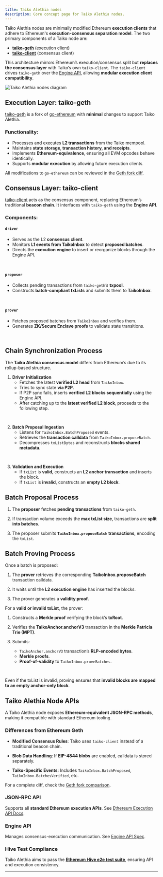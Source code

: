 ```yaml
---
title: Taiko Alethia nodes
description: Core concept page for Taiko Alethia nodes.
---
```


Taiko Alethia nodes are minimally modified Ethereum **execution clients** that adhere to Ethereum's **execution-consensus separation model**. The two primary components of a Taiko node are:

- **[taiko-geth](https://github.com/taikoxyz/taiko-geth)** (execution client)
- **[taiko-client](https://github.com/taikoxyz/taiko-client)** (consensus client)

This architecture mirrors Ethereum’s execution/consensus split but **replaces the consensus layer** with Taiko’s own `taiko-client`. The `taiko-client` drives `taiko-geth` over the [Engine API](https://github.com/ethereum/execution-apis/tree/main/src/engine), allowing **modular execution client compatibility**.

![Taiko Alethia nodes diagram](../../../../assets/content/docs/taiko-alethia-protocol/taiko-nodes.png)

## Execution Layer: taiko-geth

[taiko-geth](https://github.com/taikoxyz/taiko-geth) is a fork of [go-ethereum](https://github.com/ethereum/go-ethereum) with **minimal** changes to support Taiko Alethia.

### Functionality:

- Processes and executes **L2 transactions** from the Taiko mempool.
- Maintains **state storage, transaction history, and receipts**.
- Implements **Ethereum-equivalence**, ensuring all EVM opcodes behave identically.
- Supports **modular execution** by allowing future execution clients.

All modifications to `go-ethereum` can be reviewed in the [Geth fork diff](https://geth.taiko.xyz).

## Consensus Layer: taiko-client

[taiko-client](https://github.com/taikoxyz/taiko-mono/tree/main/packages/taiko-client) acts as the consensus component, replacing Ethereum’s traditional **beacon chain**. It interfaces with `taiko-geth` using the **Engine API**.

### Components:

#### `driver`

- Serves as the L2 **consensus client**.
- Monitors **L1 events from TaikoInbox** to detect **proposed batches**.
- Directs the **execution engine** to insert or reorganize blocks through the Engine API.

<br/>

#### `proposer`

- Collects pending transactions from `taiko-geth`’s **txpool**.
- Constructs **batch-compliant txLists** and submits them to **TaikoInbox**.

<br/>

#### `prover`

- Fetches proposed batches from `TaikoInbox` and verifies them.
- Generates **ZK/Secure Enclave proofs** to validate state transitions.

<br/>

## Chain Synchronization Process

The **Taiko Alethia consensus model** differs from Ethereum’s due to its rollup-based structure.

1. **Driver Initialization**
   - Fetches the latest **verified L2 head** from `TaikoInbox`.
   - Tries to sync state **via P2P**.
   - If P2P sync fails, inserts **verified L2 blocks sequentially** using the Engine API.
   - After catching up to the **latest verified L2 block**, proceeds to the following step.

<br/>

2. **Batch Proposal Ingestion**
   - Listens for `TaikoInbox.BatchProposed` events.
   - Retrieves the **transaction calldata** from `TaikoInbox.proposeBatch`.
   - Decompresses `txListBytes` and reconstructs **blocks shared metadata**.

<br/>

3. **Validation and Execution**
   - If `txList` is **valid**, constructs an **L2 anchor transaction** and inserts the block.
   - If `txList` is **invalid**, constructs an **empty L2 block**.

## Batch Proposal Process

1. The **proposer** fetches **pending transactions** from `taiko-geth`.

2. If transaction volume exceeds the **max txList size**, transactions are **split into batches**.

3. The proposer submits **`TaikoInbox.proposeBatch` transactions**, encoding the `txList`.

## Batch Proving Process

Once a batch is proposed:

1. The **prover** retrieves the corresponding **TaikoInbox.proposeBatch** transaction calldata.

2. It waits until the **L2 execution engine** has inserted the blocks.

3. The prover generates a **validity proof**.

For a **valid or invalid txList**, the prover:

1. Constructs a **Merkle proof** verifying the block’s **txRoot**.

2. Verifies the **TaikoAnchor.anchorV3** transaction in the **Merkle Patricia Trie (MPT)**.

3. Submits:
   - `TaikoAnchor.anchorV3` transaction’s **RLP-encoded bytes**.
   - **Merkle proofs**.
   - **Proof-of-validity** to `TaikoInbox.proveBatches`.

<br/>

Even if the txList is invalid, proving ensures that **invalid blocks are mapped to an empty anchor-only block**.

## Taiko Alethia Node APIs

A Taiko Alethia node exposes **Ethereum-equivalent JSON-RPC methods**, making it compatible with standard Ethereum tooling.

### Differences from Ethereum Geth

- **Modified Consensus Rules**: Taiko uses `taiko-client` instead of a traditional beacon chain.

- **Blob Data Handling**: If **EIP-4844 blobs** are enabled, calldata is stored separately.

- **Taiko-Specific Events**: Includes `TaikoInbox.BatchProposed`, `TaikoInbox.BatchesVerified`, etc.

For a complete diff, check the [Geth fork comparison](https://geth.taiko.xyz).

### JSON-RPC API

Supports all **standard Ethereum execution APIs**. See [Ethereum Execution API Docs](https://ethereum.org/en/developers/docs/apis/json-rpc).

### Engine API

Manages consensus-execution communication. See [Engine API Spec](https://github.com/ethereum/execution-apis/blob/main/src/engine/common.md).

### Hive Test Compliance

Taiko Alethia aims to pass the **[Ethereum Hive e2e test suite](https://github.com/ethereum/hive)**, ensuring API and execution consistency.

---
